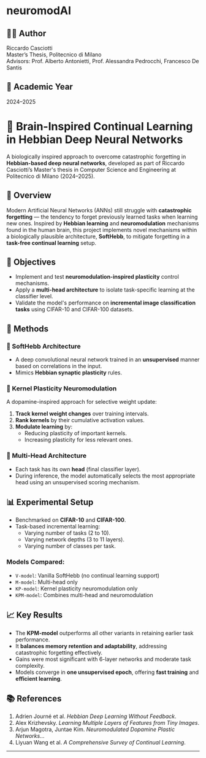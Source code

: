# neuromodAI
## 🧑‍🎓 Author

Riccardo Casciotti  
Master’s Thesis, Politecnico di Milano  
Advisors: Prof. Alberto Antonietti, Prof. Alessandra Pedrocchi, Francesco De Santis

## 📅 Academic Year

2024–2025

# 🧠 Brain-Inspired Continual Learning in Hebbian Deep Neural Networks

A biologically inspired approach to overcome catastrophic forgetting in **Hebbian-based deep neural networks**, developed as part of Riccardo Casciotti’s Master's thesis in Computer Science and Engineering at Politecnico di Milano (2024–2025).

## 📄 Overview

Modern Artificial Neural Networks (ANNs) still struggle with **catastrophic forgetting** — the tendency to forget previously learned tasks when learning new ones. Inspired by **Hebbian learning** and **neuromodulation** mechanisms found in the human brain, this project implements novel mechanisms within a biologically plausible architecture, **SoftHebb**, to mitigate forgetting in a **task-free continual learning** setup.

## 🚀 Objectives

- Implement and test **neuromodulation-inspired plasticity** control mechanisms.
- Apply a **multi-head architecture** to isolate task-specific learning at the classifier level.
- Validate the model's performance on **incremental image classification tasks** using CIFAR-10 and CIFAR-100 datasets.

## 🧪 Methods

### 🧬 SoftHebb Architecture
- A deep convolutional neural network trained in an **unsupervised** manner based on correlations in the input.
- Mimics **Hebbian synaptic plasticity** rules.

### 🔁 Kernel Plasticity Neuromodulation
A dopamine-inspired approach for selective weight update:
1. **Track kernel weight changes** over training intervals.
2. **Rank kernels** by their cumulative activation values.
3. **Modulate learning** by:
   - Reducing plasticity of important kernels.
   - Increasing plasticity for less relevant ones.

### 🧠 Multi-Head Architecture
- Each task has its own **head** (final classifier layer).
- During inference, the model automatically selects the most appropriate head using an unsupervised scoring mechanism.

## 📊 Experimental Setup

- Benchmarked on **CIFAR-10** and **CIFAR-100**.
- Task-based incremental learning:
  - Varying number of tasks (2 to 10).
  - Varying network depths (3 to 11 layers).
  - Varying number of classes per task.

### Models Compared:
- `V-model`: Vanilla SoftHebb (no continual learning support)
- `M-model`: Multi-head only
- `KP-model`: Kernel plasticity neuromodulation only
- `KPM-model`: Combines multi-head and neuromodulation

## 📈 Key Results

- The **KPM-model** outperforms all other variants in retaining earlier task performance.
- It **balances memory retention and adaptability**, addressing catastrophic forgetting effectively.
- Gains were most significant with 6-layer networks and moderate task complexity.
- Models converge in **one unsupervised epoch**, offering **fast training** and **efficient learning**.

## 📚 References

1. Adrien Journé et al. _Hebbian Deep Learning Without Feedback_.
2. Alex Krizhevsky. _Learning Multiple Layers of Features from Tiny Images_.
3. Arjun Magotra, Juntae Kim. _Neuromodulated Dopamine Plastic Networks..._
4. Liyuan Wang et al. _A Comprehensive Survey of Continual Learning_.


---
